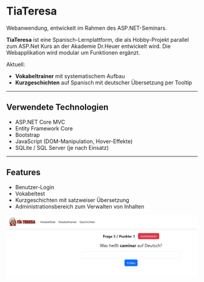 # TiaTeresa

Webanwendung, entwickelt im Rahmen des ASP.NET-Seminars.

**TiaTeresa** ist eine Spanisch-Lernplattform, die als Hobby-Projekt parallel zum ASP.Net Kurs an der Akademie Dr.Heuer entwickelt wird. Die Webapplikation wird modular um Funktionen ergänzt. 

Aktuell:
-  **Vokabeltrainer** mit systematischem Aufbau
-  **Kurzgeschichten** auf Spanisch mit deutscher Übersetzung per Tooltip

---

## Verwendete Technologien

- ASP.NET Core MVC
- Entity Framework Core
- Bootstrap
- JavaScript (DOM-Manipulation, Hover-Effekte)
- SQLite / SQL Server (je nach Einsatz)

---

## Features

- Benutzer-Login
- Vokabeltest
- Kurzgeschichten mit satzweiser Übersetzung
- Administrationsbereich zum Verwalten von Inhalten

![Screenshot](screenshottia.jpg)
